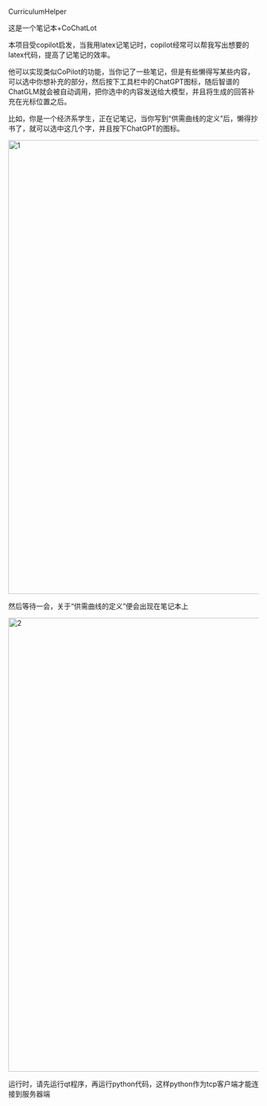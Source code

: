 CurriculumHelper

这是一个笔记本+CoChatLot

本项目受copilot启发，当我用latex记笔记时，copilot经常可以帮我写出想要的latex代码，提高了记笔记的效率。

他可以实现类似CoPilot的功能，当你记了一些笔记，但是有些懒得写某些内容，可以选中你想补充的部分，然后按下工具栏中的ChatGPT图标，随后智谱的ChatGLM就会被自动调用，把你选中的内容发送给大模型，并且将生成的回答补充在光标位置之后。

比如，你是一个经济系学生，正在记笔记，当你写到“供需曲线的定义”后，懒得抄书了，就可以选中这几个字，并且按下ChatGPT的图标。

<img width="912" alt="1" src="https://github.com/ironmt/CurriculumHelper-NKU24SpringCpp/assets/28005559/7cb410a7-8991-4a72-906b-e89d4be4597d">

然后等待一会，关于“供需曲线的定义”便会出现在笔记本上

<img width="912" alt="2" src="https://github.com/ironmt/CurriculumHelper-NKU24SpringCpp/assets/28005559/8784e5b8-c3bd-478d-81a3-66e620618651">

运行时，请先运行qt程序，再运行python代码，这样python作为tcp客户端才能连接到服务器端
